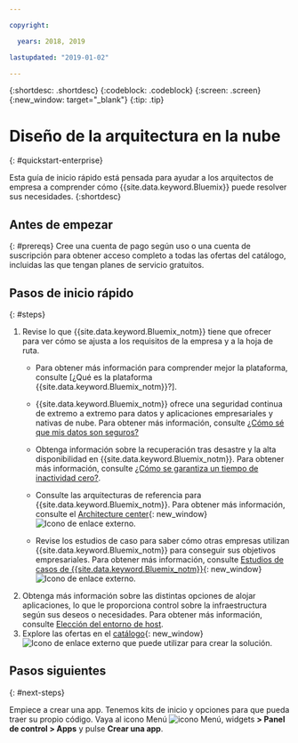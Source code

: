 ```yaml
---

copyright:

  years: 2018, 2019

lastupdated: "2019-01-02"

---
```


{:shortdesc: .shortdesc}
{:codeblock: .codeblock}
{:screen: .screen}
{:new_window: target="_blank"}
{:tip: .tip}

# Diseño de la arquitectura en la nube
{: #quickstart-enterprise}

Esta guía de inicio rápido está pensada para ayudar a los arquitectos de empresa a comprender cómo {{site.data.keyword.Bluemix}} puede resolver sus necesidades. 
{:shortdesc}

## Antes de empezar
{: #prereqs}
Cree una cuenta de pago según uso o una cuenta de suscripción para obtener acceso completo a todas las ofertas del catálogo, incluidas las que tengan planes de servicio gratuitos. 

## Pasos de inicio rápido
{: #steps}

1. Revise lo que {{site.data.keyword.Bluemix_notm}} tiene que ofrecer para ver cómo se ajusta a los requisitos de la empresa y a la hoja de ruta. 
    * Para obtener más información para comprender mejor la plataforma, consulte [¿Qué es la plataforma {{site.data.keyword.Bluemix_notm}}?].
    * {{site.data.keyword.Bluemix_notm}} ofrece una seguridad continua de extremo a extremo para datos y aplicaciones empresariales y nativas de nube. Para obtener más información, consulte [¿Cómo sé que mis datos son seguros?](/docs/overview/security.html)  
    * Obtenga información sobre la recuperación tras desastre y la alta disponibilidad en {{site.data.keyword.Bluemix_notm}}. Para obtener más información, consulte [¿Cómo se garantiza un tiempo de inactividad cero?](/docs/overview/zero_downtime.html#zero-downtime).

    * Consulte las arquitecturas de referencia para {{site.data.keyword.Bluemix_notm}}. Para obtener más información, consulte el [Architecture center](https://www.ibm.com/cloud/garage/architectures){: new_window} ![Icono de enlace externo](../icons/launch-glyph.svg). 
    * Revise los estudios de caso para saber cómo otras empresas utilizan {{site.data.keyword.Bluemix_notm}} para conseguir sus objetivos empresariales. Para obtener más información, consulte [Estudios de casos de {{site.data.keyword.Bluemix_notm}}](https://www.ibm.com/cloud-computing/bluemix/case-studies){: new_window} ![Icono de enlace externo](../icons/launch-glyph.svg). 
2. Obtenga más información sobre las distintas opciones de alojar aplicaciones, lo que le proporciona control sobre la infraestructura según sus deseos o necesidades. Para obtener más información, consulte [Elección del entorno de host](/docs/overview/ibm-cloud-platform.html#choose-compute).
3. Explore las ofertas en el [catálogo](https://cloud.ibm.com/catalog){: new_window} ![Icono de enlace externo](../icons/launch-glyph.svg) que puede utilizar para crear la solución.

## Pasos siguientes
{: #next-steps}

Empiece a crear una app. Tenemos kits de inicio y opciones para que pueda traer su propio código. Vaya al icono Menú ![icono Menú](../icons/icon_hamburger.svg), widgets **> Panel de control > Apps** y pulse **Crear una app**.

